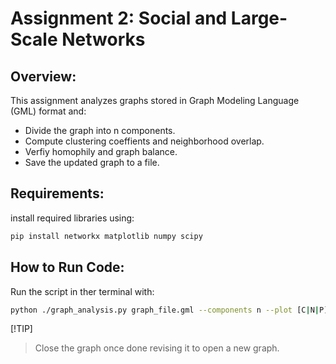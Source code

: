# Assignment 2: Social and Large-Scale Networks

## Overview: 
This assignment analyzes graphs stored in Graph Modeling Language (GML) format and:
* Divide the graph into n components.
* Compute clustering coeffients and neighborhood overlap.
* Verfiy homophily and graph balance. 
* Save the updated graph to a file. 

## Requirements: 

install required libraries using: 
 ```sh 
pip install networkx matplotlib numpy scipy
 ```

## How to Run Code: 
Run the script in ther terminal with: 

 ```bash
python ./graph_analysis.py graph_file.gml --components n --plot [C|N|P] --verify_homophily --verify_balanced_graph --output out_graph_file.gml
 ```
[!TIP] 
> Close the graph once done revising it to open a new graph. 
